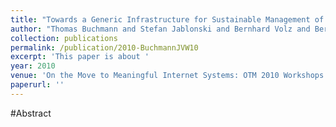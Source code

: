 ```yaml
---
title: "Towards a Generic Infrastructure for Sustainable Management of Quality Controlled Primary Data"
author: "Thomas Buchmann and Stefan Jablonski and Bernhard Volz and Bernhard Westfechtel"
collection: publications
permalink: /publication/2010-BuchmannJVW10
excerpt: 'This paper is about '
year: 2010
venue: 'On the Move to Meaningful Internet Systems: OTM 2010 Workshops - Confederated International Workshops and Posters: International Workshops: AVYTAT, ADI, DATAVIEW, EI2N, ISDE, MONET, OnToContent, ORM, P2P-CDVE, SeDeS, SWWS and OTMA. Hersonissos, Crete, Greece, October 25-29, 2010. Proceedings'
paperurl: ''
---
```


#Abstract
